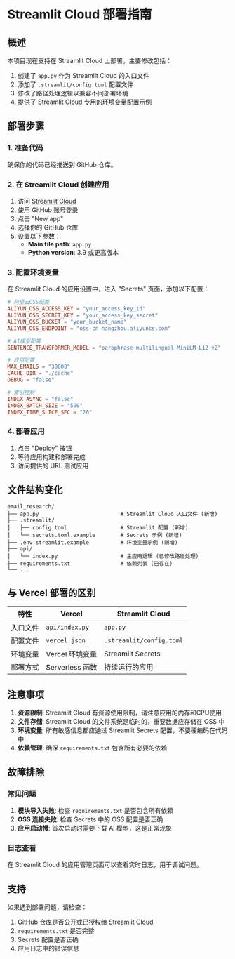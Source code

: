 # Streamlit Cloud 部署指南

## 概述

本项目现在支持在 Streamlit Cloud 上部署。主要修改包括：

1. 创建了 `app.py` 作为 Streamlit Cloud 的入口文件
2. 添加了 `.streamlit/config.toml` 配置文件
3. 修改了路径处理逻辑以兼容不同部署环境
4. 提供了 Streamlit Cloud 专用的环境变量配置示例

## 部署步骤

### 1. 准备代码

确保你的代码已经推送到 GitHub 仓库。

### 2. 在 Streamlit Cloud 创建应用

1. 访问 [Streamlit Cloud](https://streamlit.io/cloud)
2. 使用 GitHub 账号登录
3. 点击 "New app"
4. 选择你的 GitHub 仓库
5. 设置以下参数：
   - **Main file path**: `app.py`
   - **Python version**: 3.9 或更高版本

### 3. 配置环境变量

在 Streamlit Cloud 的应用设置中，进入 "Secrets" 页面，添加以下配置：

```toml
# 阿里云OSS配置
ALIYUN_OSS_ACCESS_KEY = "your_access_key_id"
ALIYUN_OSS_SECRET_KEY = "your_access_key_secret"
ALIYUN_OSS_BUCKET = "your_bucket_name"
ALIYUN_OSS_ENDPOINT = "oss-cn-hangzhou.aliyuncs.com"

# AI模型配置
SENTENCE_TRANSFORMER_MODEL = "paraphrase-multilingual-MiniLM-L12-v2"

# 应用配置
MAX_EMAILS = "30000"
CACHE_DIR = "./cache"
DEBUG = "false"

# 索引控制
INDEX_ASYNC = "false"
INDEX_BATCH_SIZE = "500"
INDEX_TIME_SLICE_SEC = "20"
```

### 4. 部署应用

1. 点击 "Deploy" 按钮
2. 等待应用构建和部署完成
3. 访问提供的 URL 测试应用

## 文件结构变化

```
email_research/
├── app.py                          # Streamlit Cloud 入口文件 (新增)
├── .streamlit/
│   ├── config.toml                 # Streamlit 配置 (新增)
│   └── secrets.toml.example        # Secrets 示例 (新增)
├── .env.streamlit.example          # 环境变量示例 (新增)
├── api/
│   └── index.py                    # 主应用逻辑 (已修改路径处理)
├── requirements.txt                # 依赖列表 (已存在)
└── ...
```

## 与 Vercel 部署的区别

| 特性 | Vercel | Streamlit Cloud |
|------|--------|-----------------|
| 入口文件 | `api/index.py` | `app.py` |
| 配置文件 | `vercel.json` | `.streamlit/config.toml` |
| 环境变量 | Vercel 环境变量 | Streamlit Secrets |
| 部署方式 | Serverless 函数 | 持续运行的应用 |

## 注意事项

1. **资源限制**: Streamlit Cloud 有资源使用限制，请注意应用的内存和CPU使用
2. **文件存储**: Streamlit Cloud 的文件系统是临时的，重要数据应存储在 OSS 中
3. **环境变量**: 所有敏感信息都应通过 Streamlit Secrets 配置，不要硬编码在代码中
4. **依赖管理**: 确保 `requirements.txt` 包含所有必要的依赖

## 故障排除

### 常见问题

1. **模块导入失败**: 检查 `requirements.txt` 是否包含所有依赖
2. **OSS 连接失败**: 检查 Secrets 中的 OSS 配置是否正确
3. **应用启动慢**: 首次启动时需要下载 AI 模型，这是正常现象

### 日志查看

在 Streamlit Cloud 的应用管理页面可以查看实时日志，用于调试问题。

## 支持

如果遇到部署问题，请检查：
1. GitHub 仓库是否公开或已授权给 Streamlit Cloud
2. `requirements.txt` 是否完整
3. Secrets 配置是否正确
4. 应用日志中的错误信息